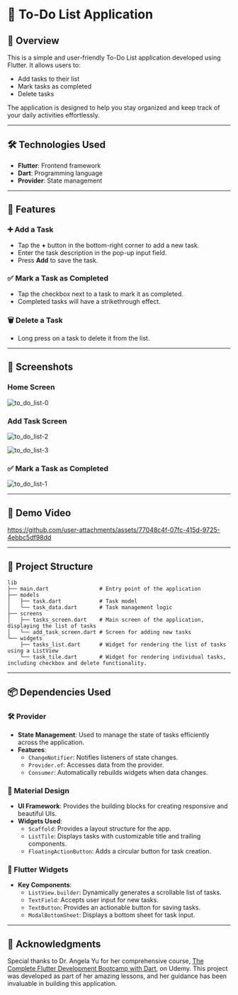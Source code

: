 # 📝 To-Do List Application

## 🌟 Overview
This is a simple and user-friendly To-Do List application developed using Flutter. It allows users to:
- Add tasks to their list
- Mark tasks as completed
- Delete tasks

The application is designed to help you stay organized and keep track of your daily activities effortlessly.

---

## 🛠️ Technologies Used
- **Flutter**: Frontend framework
- **Dart**: Programming language
- **Provider**: State management

---

## 🚀 Features

### ➕ Add a Task
- Tap the **+** button in the bottom-right corner to add a new task.
- Enter the task description in the pop-up input field.
- Press **Add** to save the task.

### ✅ Mark a Task as Completed
- Tap the checkbox next to a task to mark it as completed.
- Completed tasks will have a strikethrough effect.

### 🗑️ Delete a Task
- Long press on a task to delete it from the list.

---

## 📸 Screenshots
### Home Screen

![to_do_list-0](https://github.com/user-attachments/assets/be6c9129-e442-4c26-86f5-2cfd32ca5f05)

### Add Task Screen

![to_do_list-2](https://github.com/user-attachments/assets/d5e11dbb-3779-4bf0-a270-71467a74ad60)

![to_do_list-3](https://github.com/user-attachments/assets/2c1a3017-afdd-4d1c-8b1c-bd7ebd8a4d24)

### ✅ Mark a Task as Completed

![to_do_list-1](https://github.com/user-attachments/assets/9312e451-1bb7-44da-9add-42fe614cfcb5)

---

## 🎥 Demo Video

https://github.com/user-attachments/assets/77048c4f-07fc-415d-9725-4ebbc5df98dd

---

## 📂 Project Structure
```plaintext
lib
├── main.dart                # Entry point of the application
├── models
│   ├── task.dart            # Task model
│   └── task_data.dart       # Task management logic
├── screens
│   ├── tasks_screen.dart    # Main screen of the application, displaying the list of tasks
│   └── add_task_screen.dart # Screen for adding new tasks
└── widgets
    ├── tasks_list.dart      # Widget for rendering the list of tasks using a ListView
    └── task_tile.dart       # Widget for rendering individual tasks, including checkbox and delete functionality.
```

---

## 📦 Dependencies Used

### 🛠 Provider
- **State Management**: Used to manage the state of tasks efficiently across the application.
- **Features**:
  - `ChangeNotifier`: Notifies listeners of state changes.
  - `Provider.of`: Accesses data from the provider.
  - `Consumer`: Automatically rebuilds widgets when data changes.

### 🎨 Material Design
- **UI Framework**: Provides the building blocks for creating responsive and beautiful UIs.
- **Widgets Used**:
  - `Scaffold`: Provides a layout structure for the app.
  - `ListTile`: Displays tasks with customizable title and trailing components.
  - `FloatingActionButton`: Adds a circular button for task creation.

### 📱 Flutter Widgets
- **Key Components**:
  - `ListView.builder`: Dynamically generates a scrollable list of tasks.
  - `TextField`: Accepts user input for new tasks.
  - `TextButton`: Provides an actionable button for saving tasks.
  - `ModalBottomSheet`: Displays a bottom sheet for task input.

---

## 🙏 Acknowledgments
Special thanks to Dr. Angela Yu for her comprehensive course, [The Complete Flutter Development Bootcamp with Dart](https://www.udemy.com/course/flutter-bootcamp-with-dart/), on Udemy. This project was developed as part of her amazing lessons, and her guidance has been invaluable in building this application.

